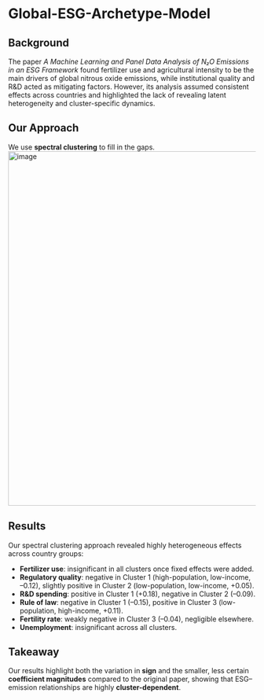 # Global-ESG-Archetype-Model

## Background  
The paper *A Machine Learning and Panel Data Analysis of N₂O Emissions in an ESG Framework* found fertilizer use and agricultural intensity to be the main drivers of global nitrous oxide emissions, while institutional quality and R&D acted as mitigating factors. However, its analysis assumed consistent effects across countries and highlighted the lack of revealing latent heterogeneity and cluster-specific dynamics.  

## Our Approach  
We use **spectral clustering** to fill in the gaps.  
<img width="1484" height="721" alt="image" src="https://github.com/user-attachments/assets/cf5ff1d2-f288-4ea7-aa5d-91c11a295957" />

## Results  
Our spectral clustering approach revealed highly heterogeneous effects across country groups:  

- **Fertilizer use**: insignificant in all clusters once fixed effects were added.  
- **Regulatory quality**: negative in Cluster 1 (high-population, low-income, –0.12), slightly positive in Cluster 2 (low-population, low-income, +0.05).  
- **R&D spending**: positive in Cluster 1 (+0.18), negative in Cluster 2 (–0.09).  
- **Rule of law**: negative in Cluster 1 (–0.15), positive in Cluster 3 (low-population, high-income, +0.11).  
- **Fertility rate**: weakly negative in Cluster 3 (–0.04), negligible elsewhere.  
- **Unemployment**: insignificant across all clusters.  

## Takeaway  
Our results highlight both the variation in **sign** and the smaller, less certain **coefficient magnitudes** compared to the original paper, showing that ESG–emission relationships are highly **cluster-dependent**.


